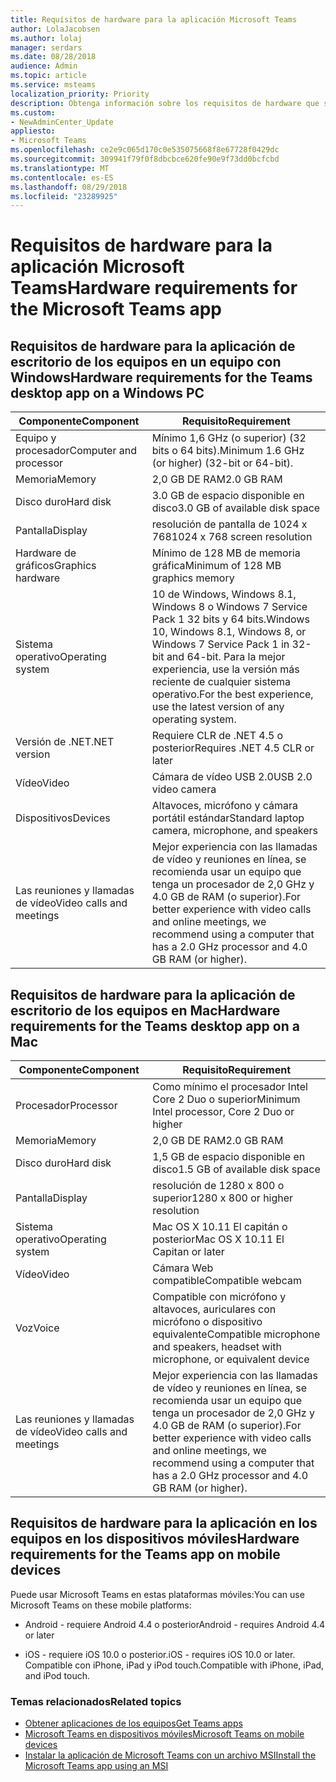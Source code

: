 ```yaml
---
title: Requisitos de hardware para la aplicación Microsoft Teams
author: LolaJacobsen
ms.author: lolaj
manager: serdars
ms.date: 08/28/2018
audience: Admin
ms.topic: article
ms.service: msteams
localization_priority: Priority
description: Obtenga información sobre los requisitos de hardware que se necesitan para instalar y ejecutar Microsoft Teams.
ms.custom:
- NewAdminCenter_Update
appliesto:
- Microsoft Teams
ms.openlocfilehash: ce2e9c065d170c0e535075668f8e67728f0429dc
ms.sourcegitcommit: 309941f79f0f8dbcbce620fe90e9f73dd0bcfcbd
ms.translationtype: MT
ms.contentlocale: es-ES
ms.lasthandoff: 08/29/2018
ms.locfileid: "23289925"
---
```

# <a name="hardware-requirements-for-the-microsoft-teams-app"></a><span data-ttu-id="e1ad9-103">Requisitos de hardware para la aplicación Microsoft Teams</span><span class="sxs-lookup"><span data-stu-id="e1ad9-103">Hardware requirements for the Microsoft Teams app</span></span>

## <a name="hardware-requirements-for-the-teams-desktop-app-on-a-windows-pc"></a><span data-ttu-id="e1ad9-104">Requisitos de hardware para la aplicación de escritorio de los equipos en un equipo con Windows</span><span class="sxs-lookup"><span data-stu-id="e1ad9-104">Hardware requirements for the Teams desktop app on a Windows PC</span></span>

|<span data-ttu-id="e1ad9-105">**Componente**</span><span class="sxs-lookup"><span data-stu-id="e1ad9-105">**Component**</span></span>|<span data-ttu-id="e1ad9-106">**Requisito**</span><span class="sxs-lookup"><span data-stu-id="e1ad9-106">**Requirement**</span></span>  |
|---------|---------|
|<span data-ttu-id="e1ad9-107">Equipo y procesador</span><span class="sxs-lookup"><span data-stu-id="e1ad9-107">Computer and processor</span></span>    | <span data-ttu-id="e1ad9-108">Mínimo 1,6 GHz (o superior) (32 bits o 64 bits).</span><span class="sxs-lookup"><span data-stu-id="e1ad9-108">Minimum 1.6 GHz (or higher) (32-bit or 64-bit).</span></span>        |
|<span data-ttu-id="e1ad9-109">Memoria</span><span class="sxs-lookup"><span data-stu-id="e1ad9-109">Memory</span></span>     |    <span data-ttu-id="e1ad9-110">2,0 GB DE RAM</span><span class="sxs-lookup"><span data-stu-id="e1ad9-110">2.0 GB RAM</span></span>     |
|<span data-ttu-id="e1ad9-111">Disco duro</span><span class="sxs-lookup"><span data-stu-id="e1ad9-111">Hard disk</span></span>    | <span data-ttu-id="e1ad9-112">3.0 GB de espacio disponible en disco</span><span class="sxs-lookup"><span data-stu-id="e1ad9-112">3.0 GB of available disk space</span></span>        |
|<span data-ttu-id="e1ad9-113">Pantalla</span><span class="sxs-lookup"><span data-stu-id="e1ad9-113">Display</span></span>    |   <span data-ttu-id="e1ad9-114">resolución de pantalla de 1024 x 768</span><span class="sxs-lookup"><span data-stu-id="e1ad9-114">1024 x 768 screen resolution</span></span> |
|<span data-ttu-id="e1ad9-115">Hardware de gráficos</span><span class="sxs-lookup"><span data-stu-id="e1ad9-115">Graphics hardware</span></span> |  <span data-ttu-id="e1ad9-116">Mínimo de 128 MB de memoria gráfica</span><span class="sxs-lookup"><span data-stu-id="e1ad9-116">Minimum of 128 MB graphics memory</span></span>
|<span data-ttu-id="e1ad9-117">Sistema operativo</span><span class="sxs-lookup"><span data-stu-id="e1ad9-117">Operating system</span></span>  |    <span data-ttu-id="e1ad9-118">10 de Windows, Windows 8.1, Windows 8 o Windows 7 Service Pack 1 32 bits y 64 bits.</span><span class="sxs-lookup"><span data-stu-id="e1ad9-118">Windows 10, Windows 8.1, Windows 8, or Windows 7 Service Pack 1 in 32-bit and 64-bit.</span></span>  <span data-ttu-id="e1ad9-119">Para la mejor experiencia, use la versión más reciente de cualquier sistema operativo.</span><span class="sxs-lookup"><span data-stu-id="e1ad9-119">For the best experience, use the latest version of any operating system.</span></span>|
|<span data-ttu-id="e1ad9-120">Versión de .NET</span><span class="sxs-lookup"><span data-stu-id="e1ad9-120">.NET version</span></span>    |  <span data-ttu-id="e1ad9-121">Requiere CLR de .NET 4.5 o posterior</span><span class="sxs-lookup"><span data-stu-id="e1ad9-121">Requires .NET 4.5 CLR or later</span></span>       |
|<span data-ttu-id="e1ad9-122">Vídeo</span><span class="sxs-lookup"><span data-stu-id="e1ad9-122">Video</span></span>    |  <span data-ttu-id="e1ad9-123">Cámara de vídeo USB 2.0</span><span class="sxs-lookup"><span data-stu-id="e1ad9-123">USB 2.0 video camera</span></span>       |
|<span data-ttu-id="e1ad9-124">Dispositivos</span><span class="sxs-lookup"><span data-stu-id="e1ad9-124">Devices</span></span>    |   <span data-ttu-id="e1ad9-125">Altavoces, micrófono y cámara portátil estándar</span><span class="sxs-lookup"><span data-stu-id="e1ad9-125">Standard laptop camera, microphone, and speakers</span></span>    | 
|<span data-ttu-id="e1ad9-126">Las reuniones y llamadas de vídeo</span><span class="sxs-lookup"><span data-stu-id="e1ad9-126">Video calls and meetings</span></span> | <span data-ttu-id="e1ad9-127">Mejor experiencia con las llamadas de vídeo y reuniones en línea, se recomienda usar un equipo que tenga un procesador de 2,0 GHz y 4.0 GB de RAM (o superior).</span><span class="sxs-lookup"><span data-stu-id="e1ad9-127">For better experience with video calls and online meetings, we recommend using a computer that has a 2.0 GHz processor and 4.0 GB RAM (or higher).</span></span>

## <a name="hardware-requirements-for-the-teams-desktop-app-on-a-mac"></a><span data-ttu-id="e1ad9-128">Requisitos de hardware para la aplicación de escritorio de los equipos en Mac</span><span class="sxs-lookup"><span data-stu-id="e1ad9-128">Hardware requirements for the Teams desktop app on a Mac</span></span>
|<span data-ttu-id="e1ad9-129">**Componente**</span><span class="sxs-lookup"><span data-stu-id="e1ad9-129">**Component**</span></span>|<span data-ttu-id="e1ad9-130">**Requisito**</span><span class="sxs-lookup"><span data-stu-id="e1ad9-130">**Requirement**</span></span>  |
|---------|---------|
|<span data-ttu-id="e1ad9-131">Procesador</span><span class="sxs-lookup"><span data-stu-id="e1ad9-131">Processor</span></span>    | <span data-ttu-id="e1ad9-132">Como mínimo el procesador Intel Core 2 Duo o superior</span><span class="sxs-lookup"><span data-stu-id="e1ad9-132">Minimum Intel processor, Core 2 Duo or higher</span></span> |
|<span data-ttu-id="e1ad9-133">Memoria</span><span class="sxs-lookup"><span data-stu-id="e1ad9-133">Memory</span></span>     |   <span data-ttu-id="e1ad9-134">2,0 GB DE RAM</span><span class="sxs-lookup"><span data-stu-id="e1ad9-134">2.0 GB RAM</span></span>      |
|<span data-ttu-id="e1ad9-135">Disco duro</span><span class="sxs-lookup"><span data-stu-id="e1ad9-135">Hard disk</span></span>    |   <span data-ttu-id="e1ad9-136">1,5 GB de espacio disponible en disco</span><span class="sxs-lookup"><span data-stu-id="e1ad9-136">1.5 GB of available disk space</span></span>      |
|<span data-ttu-id="e1ad9-137">Pantalla</span><span class="sxs-lookup"><span data-stu-id="e1ad9-137">Display</span></span>    | <span data-ttu-id="e1ad9-138">resolución de 1280 x 800 o superior</span><span class="sxs-lookup"><span data-stu-id="e1ad9-138">1280 x 800 or higher resolution</span></span>    |
|<span data-ttu-id="e1ad9-139">Sistema operativo</span><span class="sxs-lookup"><span data-stu-id="e1ad9-139">Operating system</span></span>  |    <span data-ttu-id="e1ad9-140">Mac OS X 10.11 El capitán o posterior</span><span class="sxs-lookup"><span data-stu-id="e1ad9-140">Mac OS X 10.11 El Capitan or later</span></span>     |
|<span data-ttu-id="e1ad9-141">Vídeo</span><span class="sxs-lookup"><span data-stu-id="e1ad9-141">Video</span></span>  |    <span data-ttu-id="e1ad9-142">Cámara Web compatible</span><span class="sxs-lookup"><span data-stu-id="e1ad9-142">Compatible webcam</span></span>     |
|<span data-ttu-id="e1ad9-143">Voz</span><span class="sxs-lookup"><span data-stu-id="e1ad9-143">Voice</span></span>    |  <span data-ttu-id="e1ad9-144">Compatible con micrófono y altavoces, auriculares con micrófono o dispositivo equivalente</span><span class="sxs-lookup"><span data-stu-id="e1ad9-144">Compatible microphone and speakers, headset with microphone, or equivalent device</span></span>       |
|<span data-ttu-id="e1ad9-145">Las reuniones y llamadas de vídeo</span><span class="sxs-lookup"><span data-stu-id="e1ad9-145">Video calls and meetings</span></span> | <span data-ttu-id="e1ad9-146">Mejor experiencia con las llamadas de vídeo y reuniones en línea, se recomienda usar un equipo que tenga un procesador de 2,0 GHz y 4.0 GB de RAM (o superior).</span><span class="sxs-lookup"><span data-stu-id="e1ad9-146">For better experience with video calls and online meetings, we recommend using a computer that has a 2.0 GHz processor and 4.0 GB RAM (or higher).</span></span>

## <a name="hardware-requirements-for-the-teams-app-on-mobile-devices"></a><span data-ttu-id="e1ad9-147">Requisitos de hardware para la aplicación en los equipos en los dispositivos móviles</span><span class="sxs-lookup"><span data-stu-id="e1ad9-147">Hardware requirements for the Teams app on mobile devices</span></span>

<span data-ttu-id="e1ad9-148">Puede usar Microsoft Teams en estas plataformas móviles:</span><span class="sxs-lookup"><span data-stu-id="e1ad9-148">You can use Microsoft Teams on these mobile platforms:</span></span>

- <span data-ttu-id="e1ad9-149">Android - requiere Android 4.4 o posterior</span><span class="sxs-lookup"><span data-stu-id="e1ad9-149">Android - requires Android 4.4 or later</span></span>

- <span data-ttu-id="e1ad9-150">iOS - requiere iOS 10.0 o posterior.</span><span class="sxs-lookup"><span data-stu-id="e1ad9-150">iOS - requires iOS 10.0 or later.</span></span> <span data-ttu-id="e1ad9-151">Compatible con iPhone, iPad y iPod touch.</span><span class="sxs-lookup"><span data-stu-id="e1ad9-151">Compatible with iPhone, iPad, and iPod touch.</span></span>

### <a name="related-topics"></a><span data-ttu-id="e1ad9-152">Temas relacionados</span><span class="sxs-lookup"><span data-stu-id="e1ad9-152">Related topics</span></span>
- [<span data-ttu-id="e1ad9-153">Obtener aplicaciones de los equipos</span><span class="sxs-lookup"><span data-stu-id="e1ad9-153">Get Teams apps</span></span>](get-clients.md)
- [<span data-ttu-id="e1ad9-154">Microsoft Teams en dispositivos móviles</span><span class="sxs-lookup"><span data-stu-id="e1ad9-154">Microsoft Teams on mobile devices</span></span>](https://support.office.com/en-us/article/Microsoft-Teams-on-mobile-devices-2ACBCF73-8FD4-4929-9B31-AE403B88C2D3)
- [<span data-ttu-id="e1ad9-155">Instalar la aplicación de Microsoft Teams con un archivo MSI</span><span class="sxs-lookup"><span data-stu-id="e1ad9-155">Install the Microsoft Teams app using an MSI</span></span>](msi-deployment.md)
